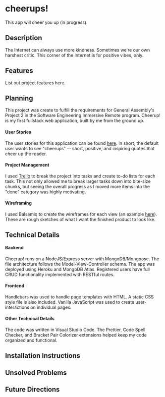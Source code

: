 # cheerups!

This app will cheer you up (in progress).

## Description

The Internet can always use more kindness. Sometimes we're our own harshest critic. This corner of the Internet is for positive vibes, only.

## Features

List out project features here.

## Planning

This project was create to fulfill the requirements for General Assembly's Project 2 in the Software Engineering Immersive Remote program. Cheerup! is my first fullstack web application, built by me from the ground up.

#### User Stories

The user stories for this application can be found [here](https://github.com/esin87/cheerup/blob/master/planning/user_stories.md). In short, the default user wants to see "cheerups" -- short, positive, and inspiring quotes that cheer up the reader.

#### Project Management

I used [Trello](trello.com) to break the project into tasks and create to-do lists for each task. This not only allowed me to break larger tasks down into bite-size chunks, but seeing the overall progress as I moved more items into the "done" category was highly motivating.

#### Wireframing

I used Balsamiq to create the wireframes for each view (an example [here](https://github.com/esin87/cheerup/blob/master/planning/cheerup!%20wireframes/Show%20Me%20a%20Cheerup%20View.png)). These are rough sketches of what I want the finished product to look like.

## Technical Details

#### Backend

Cheerup! runs on a NodeJS/Express server with MongoDB/Mongoose. The file architecture follows the Model-View-Controller schema. The app was deployed using Heroku and MongoDB Atlas. Registered users have full CRUD functionality implemented with RESTful routes.

#### Frontend

Handlebars was used to handle page templates with HTML. A static CSS style file is also included. Vanilla JavaScript was used to create user-interactions on individual pages.

#### Other Technical Details

The code was written in Visual Studio Code. The Prettier, Code Spell Checker, and Bracket Pair Colorizer extensions helped keep my code organized and functional.

## Installation Instructions

## Unsolved Problems

## Future Directions
